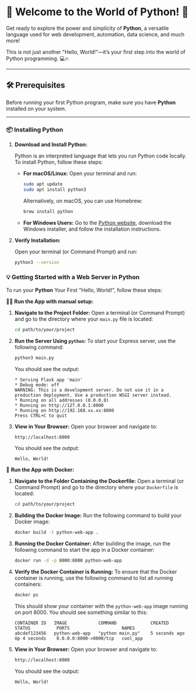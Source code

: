 # 🚀 Welcome to the World of Python! 🌟

Get ready to explore the power and simplicity of **Python**, a versatile language used for web development, automation, data science, and much more!

This is not just another "Hello, World!"—it’s your first step into the world of Python programming. 💻🔥

---

## 🛠️ Prerequisites

Before running your first Python program, make sure you have **Python** installed on your system.

---

### 📦 Installing Python

1. **Download and Install Python:**

   Python is an interpreted language that lets you run Python code locally. To install Python, follow these steps:

   - **For macOS/Linux:**
     Open your terminal and run:

     ```bash
     sudo apt update
     sudo apt install python3
     ```

     Alternatively, on macOS, you can use Homebrew:

     ```bash
     brew install python
     ```

   - **For Windows Users:**
     Go to the [Python website](https://www.python.org/downloads/), download the Windows installer, and follow the installation instructions.

2. **Verify Installation:**

   Open your terminal (or Command Prompt) and run:

   ```bash
   python3 --version
   ```
### 💡 Getting Started with a Web Server in Python

   To run your **Python** Your First "Hello, World!", follow these steps:

🧑‍💻 **Run the App with manual setup:**

   1. **Navigate to the Project Folder:**
      Open a terminal (or Command Prompt) and go to the directory where your `main.py` file is located:
      ```bash
      cd path/to/your/project
      ```

   2. **Run the Server Using `python`:**
      To start your Express server, use the following command:
      ```bash
      python3 main.py
      ```
      You should see the output:
      ```
      * Serving Flask app 'main'
      * Debug mode: off
      WARNING: This is a development server. Do not use it in a production deployment. Use a production WSGI server instead.
      * Running on all addresses (0.0.0.0)
      * Running on http://127.0.0.1:8000
      * Running on http://192.168.xx.xx:8000
      Press CTRL+C to quit
      ``` 
   
   3. **View in Your Browser:**
      Open your browser and navigate to:
      ```bash
      http://localhost:8000
      ```
      You should see the output:
      ```
      Hello, World!
      ```

🐳 **Run the App with Docker:**

   1. **Navigate to the Folder Containing the Dockerfile:**
      Open a terminal (or Command Prompt) and go to the directory where your `Dockerfile` is located:
      ```bash
      cd path/to/your/project
      ```

   2. **Building the Docker Image:**
      Run the following command to build your Docker image:

      ```bash
      docker build -t python-web-app .
      ```

   4. **Running the Docker Container:**
      After building the image, run the following command to start the app in a Docker container:

      ```bash
      docker run -d -p 8000:8000 python-web-app
      ```

   5. **Verify the Docker Container is Running:**
      To ensure that the Docker container is running, use the following command to list all running containers:

      ```bash
      docker ps
      ```

      This should show your container with the `python-web-app` image running on port 8000. You should see something similar to this:
      ```
      CONTAINER ID   IMAGE            COMMAND             CREATED          STATUS          PORTS                    NAMES
      abcdef123456   python-web-app   "python main.py"    5 seconds ago    Up 4 seconds    0.0.0.0:8000->8000/tcp   cool_app
      ```

   6. **View in Your Browser:**
      Open your browser and navigate to:
      ```bash
      http://localhost:8000
      ```
      You should see the output:
      ```
      Hello, World!
      ```